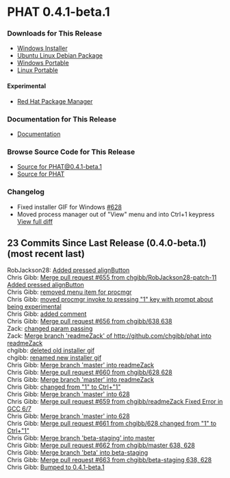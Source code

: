 # PHAT 0.4.1-beta.1
### Downloads for This Release
* [Windows Installer](https://github.com/chgibb/PHAT/releases/download/0.4.1-beta.1/phat-win32-x64-setup.exe)  
* [Ubuntu Linux Debian Package](https://github.com/chgibb/PHAT/releases/download/0.4.1-beta.1/phat_0.4.1.beta.1_amd64.deb)  
* [Windows Portable](https://github.com/chgibb/PHAT/releases/download/0.4.1-beta.1/phat-win32-x64-portable.zip)  
* [Linux Portable](https://github.com/chgibb/PHAT/releases/download/0.4.1-beta.1/phat-linux-x64-portable.tar.gz)
#### Experimental
* [Red Hat Package Manager](https://github.com/chgibb/PHAT/releases/download/0.4.1-beta.1/phat-0.4.1-beta.1.x86_64.rpm)

### Documentation for This Release
* [Documentation](https://chgibb.github.io/PHATDocs/docs/releases/0.4.1-beta.1/home)

### Browse Source Code for This Release
* [Source for PHAT@0.4.1-beta.1](https://github.com/chgibb/PHAT/tree/0.4.1-beta.1)
* [Source for PHAT](https://github.com/chgibb/PHAT)

### Changelog
* Fixed installer GIF for Windows [#628](https://github.com/chgibb/PHAT/issues/628)
* Moved process manager out of "View" menu and into Ctrl+1 keypress  
[View full diff](https://github.com/chgibb/PHAT/compare/0.4.0-beta.1...0.4.1-beta.1) 
  
## 23 Commits Since Last Release (0.4.0-beta.1) (most recent last)  
RobJackson28: [Added pressed alignButton](https://github.com/chgibb/PHAT/commit/f59fbbffd27a407acb5cc92ce6ae3e5a3029c6c1)  
Chris Gibb: [Merge pull request #655 from chgibb/RobJackson28-patch-11  Added pressed alignButton](https://github.com/chgibb/PHAT/commit/9245458086c74dfdfd538b206f32f45f4be13cfe)  
Chris Gibb: [removed menu item for procmgr](https://github.com/chgibb/PHAT/commit/658a47d71d8905a4541598583a33185d5e809aca)  
Chris Gibb: [moved procmgr invoke to pressing "1" key with prompt about being experimental](https://github.com/chgibb/PHAT/commit/c471e63c81ef63dc5640e7d7ea20d510ac21bf10)  
Chris Gibb: [added comment](https://github.com/chgibb/PHAT/commit/4a4a6bc564eba08dccc0bc27f1da6c4494cf709a)  
Chris Gibb: [Merge pull request #656 from chgibb/638  638](https://github.com/chgibb/PHAT/commit/7c2f64527aca0cecd7bf6a1dc2c49e15fc721124)  
Zack: [changed param passing](https://github.com/chgibb/PHAT/commit/19eee351d7565c9b4e2d489471f93e4f9d22f3dd)  
Zack: [Merge branch 'readmeZack' of http://github.com/chgibb/phat into readmeZack](https://github.com/chgibb/PHAT/commit/4605161189127f9154f6d540c60f6295c7b46e26)  
chgibb: [deleted old installer gif](https://github.com/chgibb/PHAT/commit/a0cd4d43757d86fbe8f29e775c0b03e2f0df7432)  
chgibb: [renamed new installer gif](https://github.com/chgibb/PHAT/commit/9de43166f22f80ecdeeb7573c2fbfb1cfce7be84)  
Chris Gibb: [Merge branch 'master' into readmeZack](https://github.com/chgibb/PHAT/commit/2ddb75546ce3606c382103a0f47b01952465dacc)  
Chris Gibb: [Merge pull request #660 from chgibb/628  628](https://github.com/chgibb/PHAT/commit/60333c37c2972ea9bca4302ed6d94e1025ec4b7d)  
Chris Gibb: [Merge branch 'master' into readmeZack](https://github.com/chgibb/PHAT/commit/12625f1d48e9fafa480bbf5ae0be6f9b61c65d23)  
Chris Gibb: [changed from "1" to Ctrl+"1"](https://github.com/chgibb/PHAT/commit/de299e81c50ce1e8057b9cc4bd125122b55cbb78)  
Chris Gibb: [Merge branch 'master' into 628](https://github.com/chgibb/PHAT/commit/4774a386aab096996361e41dccaf6635f548e3d9)  
Chris Gibb: [Merge pull request #659 from chgibb/readmeZack  Fixed Error in GCC 6/7](https://github.com/chgibb/PHAT/commit/b0dfba5fc214a5ec479c36b09b5263efbeee9298)  
Chris Gibb: [Merge branch 'master' into 628](https://github.com/chgibb/PHAT/commit/770c16150c1b89b26349e19db0e545c686a1cb86)  
Chris Gibb: [Merge pull request #661 from chgibb/628  changed from "1" to Ctrl+"1"](https://github.com/chgibb/PHAT/commit/bc3e1d14eb7cb75564a9a72a7548df68ee849d71)  
Chris Gibb: [Merge branch 'beta-staging' into master](https://github.com/chgibb/PHAT/commit/c8b100e2df8cbf9e602110cca82e6f4a887a4c52)  
Chris Gibb: [Merge pull request #662 from chgibb/master  638, 628](https://github.com/chgibb/PHAT/commit/3318806781ac6106510a52fcacd0693cc5e016e1)  
Chris Gibb: [Merge branch 'beta' into beta-staging](https://github.com/chgibb/PHAT/commit/2070165bb18a303109984834dabcd787c45b7b02)  
Chris Gibb: [Merge pull request #663 from chgibb/beta-staging  638, 628](https://github.com/chgibb/PHAT/commit/194fd2b1d069ad9454c305c098319d9634d7d888)  
Chris Gibb: [Bumped to 0.4.1-beta.1](https://github.com/chgibb/PHAT/commit/fce17cb886df5c37036bb55c21755dc6eb6cf96b)  
